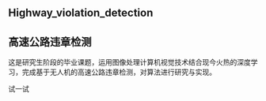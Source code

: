 ## Highway_violation_detection
## 高速公路违章检测

这是研究生阶段的毕业课题，运用图像处理计算机视觉技术结合现今火热的深度学习，完成基于无人机的高速公路违章检测，对算法进行研究与实现。

试一试
